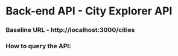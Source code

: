 # Back-end API - City Explorer API

### Baseline URL - http://localhost:3000/cities

### How to query the API:
